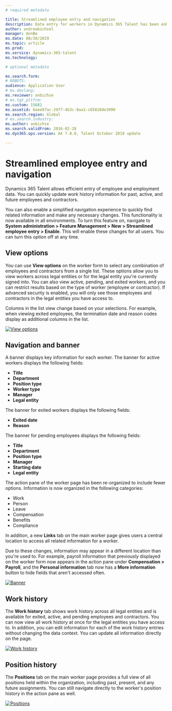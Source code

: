 ```yaml
---
# required metadata

title: Streamlined employee entry and navigation
description: Data entry for workers in Dynamics 365 Talent has been enhanced to allow quick entry for all employees, past, active or future. A simplified/consolidated navigation model has been updated to quickly find related information and view and make any necessary updates.
author: andreabichsel
manager: AnnBe
ms.date: 08/20/2019
ms.topic: article
ms.prod: 
ms.service: dynamics-365-talent
ms.technology: 

# optional metadata

ms.search.form: 
# ROBOTS: 
audience: Application User
# ms.devlang:   
ms.reviewer: anbichse
# ms.tgt_pltfrm: 
ms.custom: 15681
ms.assetid: 6aee97ac-29f7-4b3c-8aa1-c65810de3090
ms.search.region: Global
# ms.search.industry: 
ms.author: anbichse
ms.search.validFrom: 2016-02-28
ms.dyn365.ops.version: AX 7.0.0, Talent October 2019 update

---
```


# Streamlined employee entry and navigation

Dynamics 365 Talent allows efficient entry of employee and employment data. You can quickly update work history information for past, active, and future employees and contractors.

You can also enable a simplified navigation experience to quickly find related information and make any necessary changes. This functionality is now available in all environments. To turn this feature on, navigate to **System administration > Feature Management > New > Streamlined employee entry > Enable**. This will enable these changes for all users. You can turn this option off at any time.

## View options

You can use **View options** on the worker form to select any combination of employees and contractors from a single list. These options allow you to view workers across legal entities or for the legal entity you're currently signed into. You can also view active, pending, and exited workers, and you can restrict results based on the type of worker (employee or contractor). If advanced security is enabled, you will only see those employees and contractors in the legal entities you have access to.

Columns in the list view change based on your selections. For example, when viewing exited employees, the termination date and reason codes display as additional columns in the list. 

[![View options](./media/Worker-view-option.png)](./media/worker-view-option.png)

## Navigation and banner

A banner displays key information for each worker. The banner for active workers displays the following fields:

- **Title**
- **Department**
- **Position type**
- **Worker type**
- **Manager**
- **Legal entity**

The banner for exited workers displays the following fields:

- **Exited date**
- **Reason**

The banner for pending employees displays the following fields:

- **Title**
- **Department**
- **Position type**
- **Manager**
- **Starting date**
- **Legal entity**

The action pane of the worker page has been re-organized to include fewer options. Information is now organized in the following categories: 

- Work
- Person
- Leave
- Compensation
- Benefits
- Compliance

In addition, a new **Links** tab on the main worker page gives users a central location to access all related information for a worker.

Due to these changes, information may appear in a different location than you're used to. For example, payroll information that previously displayed on the worker form now appears in the action pane under **Compensation > Payroll**, and the **Personal information** tab now has a **More information** button to hide fields that aren't accessed often.

[![Banner](./media/Banner.png)](./media/Banner.png)

## Work history

The **Work history** tab shows work history across all legal entities and is available for exited, active, and pending employees and contractors. You can now view all work history at once for the legal entities you have access to. In addition, you can edit information for each of the work history entries without changing the data context. You can update all information directly on the page. 

[![Work history](./media/Worker-work-history.png)](./media/Worker-work-history.png)

## Position history

The **Positions** tab on the main worker page provides a full view of all positions held within the organization, including past, present, and any future assignments. You can still navigate directly to the worker's position history in the action pane as well.

[![Positions](./media/Worker-position-history.png)](./media/Worker-position-history.png)

